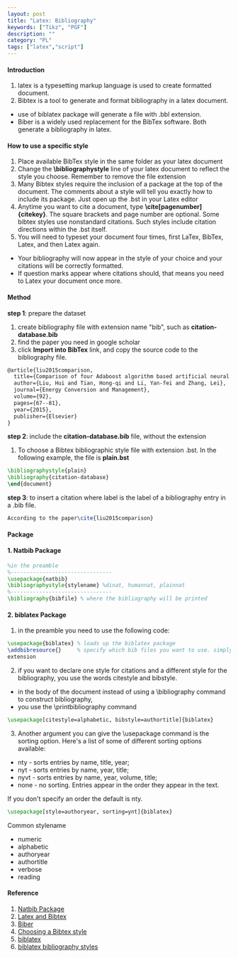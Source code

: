```yaml
---
layout: post
title: "Latex: Bibliography"
keywords: ["Tikz", "PGF"]
description: ""
category: "PL"
tags: ["latex","script"]
---
```


#### Introduction
1. latex is a typesetting markup language is used to create formatted document.
2. Bibtex is a tool to generate and format bibliography in a latex document.
- use of biblatex package will generate a file with .bbl extension.
- Biber is a widely used replacement for the BibTex software. Both generate a bibliography in latex.


#### How to use a specific style
1. Place available BibTex style in the same folder as your latex document
2. Change the **\bibliographystyle** line of your latex document to reflect the style you choose.
   Remember to remove the file extension
3. Many Bibtex styles require the inclusion of a package at the top of the document. The comments
   about a style will tell you exactly how to include its package. Just open up the .bst in your
   Latex editor
4. Anytime you want to cite a document, type **\cite[pagenumber]{citekey}**. The square brackets and
   page number are optional. Some bibtex styles use nonstandard citations. Such styles include
   citation directions within the .bst itself.
5. You will need to typeset your document four times, first LaTex, BibTex, Latex, and then Latex
   again. 
- Your bibliography will now appear in the style of your choice and your citations will be correctly
  formatted. 
- If question marks appear where citations should, that means you need to Latex your document once
  more.



#### Method

**step 1**: prepare the dataset <br />
1.  create bibliography file with extension name "bib", such as **citation-database.bib**
2.  find the paper you need in google scholar
3.  click **Import into BibTex** link, and copy the source code to the bibliography file.

```latex
@article{liu2015comparison,
  title={Comparison of four Adaboost algorithm based artificial neural networks in wind speed predictions},
  author={Liu, Hui and Tian, Hong-qi and Li, Yan-fei and Zhang, Lei},
  journal={Energy Conversion and Management},
  volume={92},
  pages={67--81},
  year={2015},
  publisher={Elsevier}
}

```


**step 2**: include the **citation-database.bib** file, without the extension
1. To choose a Bibtex bibliographic style file with extension .bst. In the following example, the
   file is **plain.bst**

```latex
\bibliographystyle{plain}
\bibliography{citation-database}
\end{document}
```

**step 3**: to insert a citation where label is the label of a bibliography entry in a .bib file. 

```latex
According to the paper\cite{liu2015comparison}
```
#### Package

#### 1. Natbib Package

```latex
%in the preamble
%--------------------------------
\usepackage{natbib}
\bibliographystyle{stylename} %dinat, humannat, plainnat
%--------------------------------
\bibliography{bibfile} % where the bibliography will be printed
```
#### 2. biblatex Package

1. in the preamble you need to use the following code:
```latex
\usepackage{biblatex} % loads up the biblatex package
\addbibresource{}     % specify which bib files you want to use. simply enter the file name with
extension 
```

2. if you want to declare one style for citations and a different style for the bibliography, you use
the words citestyle and bibstyle.
- in the body of the document instead of using a \bibliography command to construct bibliography,
-  you use the \printbibliography command

```latex
\usepackage[citestyle=alphabetic, bibstyle=authortitle]{biblatex}
```

3. Another argument you can give the \usepackage command is the sorting option. Here's a list of
   some of different sorting options available:
- nty - sorts entries by name, title, year;
- nyt - sorts entries by name, year, title;
- nyvt - sorts entries by name, year, volume, title;
- none - no sorting. Entries appear in the order they appear in the text.

If you don't specify an order the default is nty.

```latex
\usepackage[style=authoryear, sorting=ynt]{biblatex}
```
Common stylename
- numeric
- alphabetic
- authoryear
- authortitle
- verbose
- reading



#### Reference
1. [Natbib Package](https://www.overleaf.com/learn/latex/Natbib_bibliography_styles)
2. [Latex and Bibtex](https://unimelb.libguides.com/latexbibtex)
3. [Biber](https://en.wikipedia.org/wiki/Biber_(LaTeX))
4. [Choosing a Bibtex style](https://www.reed.edu/cis/help/LaTeX/bibtexstyles.html)
5. [biblatex](https://www.overleaf.com/learn/latex/Articles/Getting_started_with_BibLaTeX)
6. [biblatex bibliography styles](https://www.overleaf.com/learn/latex/biblatex_bibliography_styles)



